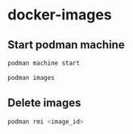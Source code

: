 # docker-images

## Start podman machine

```sh
podman machine start

podman images
```

## Delete images

```sh
podman rmi <image_id>
```
